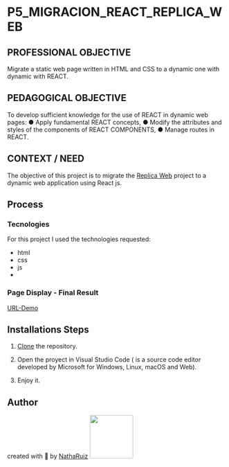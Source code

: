 # P5_MIGRACION_REACT_REPLICA_WEB

## PROFESSIONAL OBJECTIVE
Migrate a static web page written in HTML and CSS to a dynamic one with dynamic with REACT.

## PEDAGOGICAL OBJECTIVE
To develop sufficient knowledge for the use of REACT in dynamic web pages:
● Apply fundamental REACT concepts,
● Modify the attributes and styles of the components of
REACT COMPONENTS,
● Manage routes in REACT.

## CONTEXT / NEED
The objective of this project is to migrate the [Replica Web](https://github.com/NathaRuiz/P2_Replica_Web_Individual) project to a dynamic web application using React js.

## Process 
### Tecnologies
For this project I used the technologies requested:
- html
- css 
- js
- 

### Page Display - Final Result
[URL-Demo]()

## Installations Steps
1. [Clone](https://docs.github.com/es/repositories/creating-and-managing-repositories/cloning-a-repository) the repository.

2. Open the proyect in Visual Studio Code ( is a source code editor developed by Microsoft for Windows, Linux, macOS and Web).

3. Enjoy it.


## Author 
created with 💜 by [NathaRuiz](https://github.com/NathaRuiz)
<img src="https://user-images.githubusercontent.com/74038190/226127923-0e8b7792-7b3c-462b-951b-63c96ba1a5af.gif" width="100">